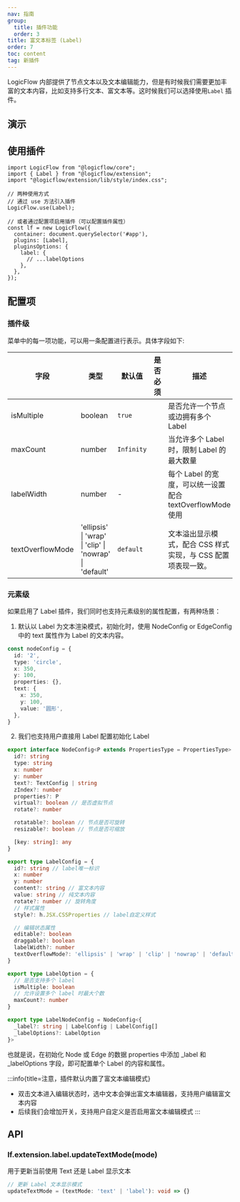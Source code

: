 ```yaml
---
nav: 指南
group:
  title: 插件功能
  order: 3
title: 富文本标签 (Label)
order: 7
toc: content
tag: 新插件
---
```


LogicFlow
内部提供了节点文本以及文本编辑能力，但是有时候我们需要更加丰富的文本内容，比如支持多行文本、富文本等。这时候我们可以选择使用`Label`
插件。

## 演示

<code id="react-portal" src="@/src/tutorial/extension/label"></code>

## 使用插件

```tsx | purex | pure
import LogicFlow from "@logicflow/core";
import { Label } from "@logicflow/extension";
import "@logicflow/extension/lib/style/index.css";

// 两种使用方式
// 通过 use 方法引入插件
LogicFlow.use(Label);

// 或者通过配置项启用插件（可以配置插件属性）
const lf = new LogicFlow({
  container: document.querySelector('#app'),
  plugins: [Label],
  pluginsOptions: {
    label: {
      // ...labelOptions
    },
  },
});
```

## 配置项

### 插件级

菜单中的每一项功能，可以用一条配置进行表示。具体字段如下:

| 字段               | 类型                                                      | 默认值        | 是否必须 | 描述                                        |
|------------------|---------------------------------------------------------|------------|------|-------------------------------------------|
| isMultiple       | boolean                                                 | `true`     |      | 是否允许一个节点或边拥有多个 Label                      |
| maxCount         | number                                                  | `Infinity` |      | 当允许多个 Label 时，限制 Label 的最大数量              |
| labelWidth       | number                                                  | -          |      | 每个 Label 的宽度，可以统一设置配合 textOverflowMode 使用 |
| textOverflowMode | 'ellipsis' \| 'wrap' \| 'clip' \| 'nowrap' \| 'default' | `default`  |      | 文本溢出显示模式，配合 CSS 样式实现，与 CSS 配置项表现一致。       |

### 元素级

如果启用了 Label 插件，我们同时也支持元素级别的属性配置，有两种场景：
1. 默认以 Label 为文本渲染模式，初始化时，使用 NodeConfig or EdgeConfig 中的 text 属性作为 Label 的文本内容。
```ts
const nodeConfig = {
  id: '2',
  type: 'circle',
  x: 350,
  y: 100,
  properties: {},
  text: {
    x: 350,
    y: 100,
    value: '圆形',
  },
}
```
2. 我们也支持用户直接用 Label 配置初始化 Label
```ts
export interface NodeConfig<P extends PropertiesType = PropertiesType> {
  id?: string
  type: string
  x: number
  y: number
  text?: TextConfig | string
  zIndex?: number
  properties?: P
  virtual?: boolean // 是否虚拟节点
  rotate?: number

  rotatable?: boolean // 节点是否可旋转
  resizable?: boolean // 节点是否可缩放

  [key: string]: any
}

export type LabelConfig = {
  id?: string // label唯一标识
  x: number
  y: number
  content?: string // 富文本内容
  value: string // 纯文本内容
  rotate?: number // 旋转角度
  // 样式属性
  style?: h.JSX.CSSProperties // label自定义样式

  // 编辑状态属性
  editable?: boolean
  draggable?: boolean
  labelWidth?: number
  textOverflowMode?: 'ellipsis' | 'wrap' | 'clip' | 'nowrap' | 'default'
}

export type LabelOption = {
  // 是否支持多个 label
  isMultiple: boolean
  // 允许设置多个 label 时最大个数
  maxCount?: number
}

export type LabelNodeConfig = NodeConfig<{
  _label?: string | LabelConfig | LabelConfig[]
  _labelOptions?: LabelOption
}>
```
也就是说，在初始化 Node 或 Edge 的数据 properties 中添加 _label 和 _labelOptions 字段，即可配置单个 Label 的内容和属性。

:::info{title=注意，插件默认内置了富文本编辑模式}
- 双击文本进入编辑状态时，选中文本会弹出富文本编辑器，支持用户编辑富文本内容
- 后续我们会增加开关，支持用户自定义是否启用富文本编辑模式
:::

## API
### lf.extension.label.updateTextMode(mode)
用于更新当前使用 Text 还是 Label 显示文本

```ts
// 更新 Label 文本显示模式
updateTextMode = (textMode: 'text' | 'label'): void => {}
```

